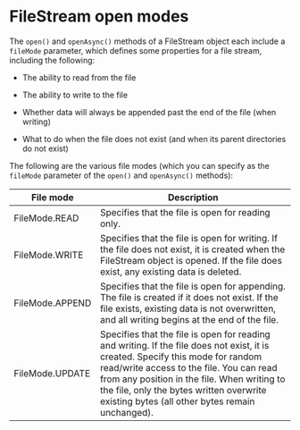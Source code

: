# FileStream open modes

The `open()` and `openAsync()` methods of a FileStream object each include a
`fileMode` parameter, which defines some properties for a file stream, including
the following:

- The ability to read from the file

- The ability to write to the file

- Whether data will always be appended past the end of the file (when writing)

- What to do when the file does not exist (and when its parent directories do
  not exist)

The following are the various file modes (which you can specify as the
`fileMode` parameter of the `open()` and `openAsync()` methods):

| File mode       | Description                                                                                                                                                                                                                                                                                                               |
| --------------- | ------------------------------------------------------------------------------------------------------------------------------------------------------------------------------------------------------------------------------------------------------------------------------------------------------------------------- |
| FileMode.READ   | Specifies that the file is open for reading only.                                                                                                                                                                                                                                                                         |
| FileMode.WRITE  | Specifies that the file is open for writing. If the file does not exist, it is created when the FileStream object is opened. If the file does exist, any existing data is deleted.                                                                                                                                        |
| FileMode.APPEND | Specifies that the file is open for appending. The file is created if it does not exist. If the file exists, existing data is not overwritten, and all writing begins at the end of the file.                                                                                                                             |
| FileMode.UPDATE | Specifies that the file is open for reading and writing. If the file does not exist, it is created. Specify this mode for random read/write access to the file. You can read from any position in the file. When writing to the file, only the bytes written overwrite existing bytes (all other bytes remain unchanged). |
